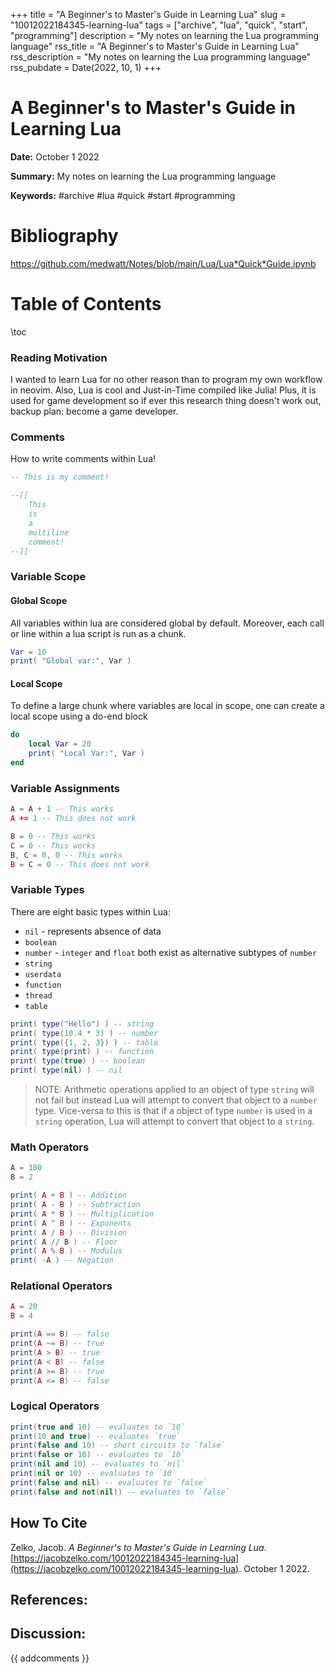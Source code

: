 +++
title = "A Beginner's to Master's Guide in Learning Lua"
slug = "10012022184345-learning-lua"
tags = ["archive", "lua", "quick", "start", "programming"]
description = "My notes on learning the Lua programming language"
rss_title = "A Beginner's to Master's Guide in Learning Lua"
rss_description = "My notes on learning the Lua programming language"
rss_pubdate = Date(2022, 10, 1)
+++



A Beginner's to Master's Guide in Learning Lua
=========

**Date:** October 1 2022

**Summary:** My notes on learning the Lua programming language

**Keywords:** #archive #lua #quick #start #programming

Bibliography
==========

https://github.com/medwatt/Notes/blob/main/Lua/Lua*Quick*Guide.ipynb

Table of Contents
=========

\toc

### Reading Motivation

I wanted to learn Lua for no other reason than to program my own workflow in neovim. Also, Lua is cool and Just-in-Time compiled like Julia! Plus, it is used for game development so if ever this research thing doesn't work out, backup plan: become a game developer.

### Comments

How to write comments within Lua!

```lua
-- This is my comment! 

--[[ 
	This
	is 
	a 
	multiline 
	comment! 
--]]
```

### Variable Scope

#### Global Scope

All variables within lua are considered global by default. Moreover, each call or line within a lua script is run as a chunk.

```lua
Var = 10
print( "Global var:", Var )
```

#### Local Scope

To define a large chunk where variables are local in scope, one can create a local scope using a do-end block 

```lua
do
	local Var = 20
	print( "Local Var:", Var )
end
```

### Variable Assignments

```lua
A = A + 1 -- This works 
A += 1 -- This does not work 

B = 0 -- This works
C = 0 -- This works
B, C = 0, 0 -- This works
B = C = 0 -- This does not work
```

### Variable Types

There are eight basic types within Lua: 

  * `nil` - represents absence of data
  * `boolean`
  * `number` - `integer` and `float` both exist as alternative subtypes of `number`
  * `string`
  * `userdata`
  * `function`
  * `thread`
  * `table`

```lua
print( type("Hello") ) -- string 
print( type(10.4 * 3) ) -- number 
print( type({1, 2, 3}) ) -- table
print( type(print) ) -- function 
print( type(true) ) -- boolean 
print( type(nil) ) -- nil
```

> NOTE: Arithmetic operations applied to an object of type `string` will not fail but instead Lua will attempt to convert that object to a `number` type.  Vice-versa to this is that if a object of type `number` is used in a `string` operation, Lua will attempt to convert that object to a `string`.


### Math Operators

```lua
A = 100
B = 2 

print( A + B ) -- Addition
print( A - B ) -- Subtraction 
print( A * B ) -- Multiplication
print( A ^ B ) -- Exponents 
print( A / B ) -- Division
print( A // B ) -- Floor
print( A % B ) -- Modulus
print( -A ) -- Negation
```

### Relational Operators

```lua
A = 20
B = 4

print(A == B) -- false
print(A ~= B) -- true
print(A > B) -- true
print(A < B) -- false
print(A >= B) -- true
print(A <= B) -- false
```

### Logical Operators

```lua
print(true and 10) -- evaluates to `10`
print(10 and true) -- evaluates `true`
print(false and 10) -- short circuits to `false`
print(false or 10) -- evaluates to `10`
print(nil and 10) -- evaluates to `nil`
print(nil or 10) -- evaluates to `10`
print(false and nil) -- evaluates to `false`
print(false and not(nil)) -- evaluates to `false`
```
## How To Cite

 Zelko, Jacob. _A Beginner's to Master's Guide in Learning Lua_. [https://jacobzelko.com/10012022184345-learning-lua](https://jacobzelko.com/10012022184345-learning-lua). October 1 2022.
## References:
## Discussion: 

{{ addcomments }}
